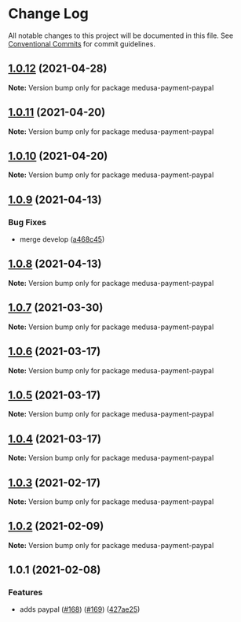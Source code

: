 # Change Log

All notable changes to this project will be documented in this file.
See [Conventional Commits](https://conventionalcommits.org) for commit guidelines.

## [1.0.12](https://github.com/medusajs/medusa/compare/medusa-payment-paypal@1.0.9...medusa-payment-paypal@1.0.12) (2021-04-28)

**Note:** Version bump only for package medusa-payment-paypal





## [1.0.11](https://github.com/medusajs/medusa/compare/medusa-payment-paypal@1.0.10...medusa-payment-paypal@1.0.11) (2021-04-20)

**Note:** Version bump only for package medusa-payment-paypal





## [1.0.10](https://github.com/medusajs/medusa/compare/medusa-payment-paypal@1.0.9...medusa-payment-paypal@1.0.10) (2021-04-20)

**Note:** Version bump only for package medusa-payment-paypal





## [1.0.9](https://github.com/medusajs/medusa/compare/medusa-payment-paypal@1.0.8...medusa-payment-paypal@1.0.9) (2021-04-13)


### Bug Fixes

* merge develop ([a468c45](https://github.com/medusajs/medusa/commit/a468c451e82c68f41b5005a2e480057f6124aaa6))





## [1.0.8](https://github.com/medusajs/medusa/compare/medusa-payment-paypal@1.0.7...medusa-payment-paypal@1.0.8) (2021-04-13)

**Note:** Version bump only for package medusa-payment-paypal





## [1.0.7](https://github.com/medusajs/medusa/compare/medusa-payment-paypal@1.0.6...medusa-payment-paypal@1.0.7) (2021-03-30)

**Note:** Version bump only for package medusa-payment-paypal





## [1.0.6](https://github.com/medusajs/medusa/compare/medusa-payment-paypal@1.0.5...medusa-payment-paypal@1.0.6) (2021-03-17)

**Note:** Version bump only for package medusa-payment-paypal





## [1.0.5](https://github.com/medusajs/medusa/compare/medusa-payment-paypal@1.0.3...medusa-payment-paypal@1.0.5) (2021-03-17)

**Note:** Version bump only for package medusa-payment-paypal





## [1.0.4](https://github.com/medusajs/medusa/compare/medusa-payment-paypal@1.0.3...medusa-payment-paypal@1.0.4) (2021-03-17)

**Note:** Version bump only for package medusa-payment-paypal





## [1.0.3](https://github.com/medusajs/medusa/compare/medusa-payment-paypal@1.0.2...medusa-payment-paypal@1.0.3) (2021-02-17)

**Note:** Version bump only for package medusa-payment-paypal





## [1.0.2](https://github.com/medusajs/medusa/compare/medusa-payment-paypal@1.0.1...medusa-payment-paypal@1.0.2) (2021-02-09)

**Note:** Version bump only for package medusa-payment-paypal





## 1.0.1 (2021-02-08)


### Features

* adds paypal ([#168](https://github.com/medusajs/medusa/issues/168)) ([#169](https://github.com/medusajs/medusa/issues/169)) ([427ae25](https://github.com/medusajs/medusa/commit/427ae25016bb3a22ebc05aa7b18017132846567c))

